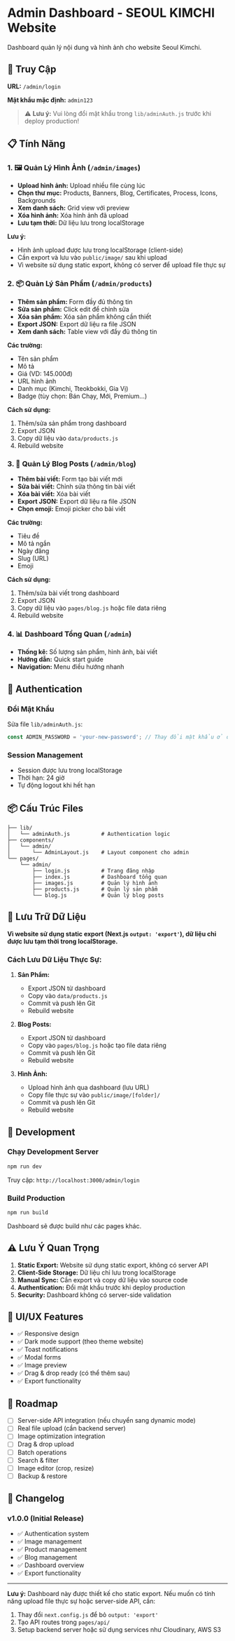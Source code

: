 # Admin Dashboard - SEOUL KIMCHI Website

Dashboard quản lý nội dung và hình ảnh cho website Seoul Kimchi.

## 🚀 Truy Cập

**URL:** `/admin/login`

**Mật khẩu mặc định:** `admin123`

> ⚠️ **Lưu ý:** Vui lòng đổi mật khẩu trong `lib/adminAuth.js` trước khi deploy production!

## 📋 Tính Năng

### 1. 🖼️ Quản Lý Hình Ảnh (`/admin/images`)

- **Upload hình ảnh:** Upload nhiều file cùng lúc
- **Chọn thư mục:** Products, Banners, Blog, Certificates, Process, Icons, Backgrounds
- **Xem danh sách:** Grid view với preview
- **Xóa hình ảnh:** Xóa hình ảnh đã upload
- **Lưu tạm thời:** Dữ liệu lưu trong localStorage

**Lưu ý:** 
- Hình ảnh upload được lưu trong localStorage (client-side)
- Cần export và lưu vào `public/image/` sau khi upload
- Vì website sử dụng static export, không có server để upload file thực sự

### 2. 📦 Quản Lý Sản Phẩm (`/admin/products`)

- **Thêm sản phẩm:** Form đầy đủ thông tin
- **Sửa sản phẩm:** Click edit để chỉnh sửa
- **Xóa sản phẩm:** Xóa sản phẩm không cần thiết
- **Export JSON:** Export dữ liệu ra file JSON
- **Xem danh sách:** Table view với đầy đủ thông tin

**Các trường:**
- Tên sản phẩm
- Mô tả
- Giá (VD: 145.000đ)
- URL hình ảnh
- Danh mục (Kimchi, Tteokbokki, Gia Vị)
- Badge (tùy chọn: Bán Chạy, Mới, Premium...)

**Cách sử dụng:**
1. Thêm/sửa sản phẩm trong dashboard
2. Export JSON
3. Copy dữ liệu vào `data/products.js`
4. Rebuild website

### 3. 📝 Quản Lý Blog Posts (`/admin/blog`)

- **Thêm bài viết:** Form tạo bài viết mới
- **Sửa bài viết:** Chỉnh sửa thông tin bài viết
- **Xóa bài viết:** Xóa bài viết
- **Export JSON:** Export dữ liệu ra file JSON
- **Chọn emoji:** Emoji picker cho bài viết

**Các trường:**
- Tiêu đề
- Mô tả ngắn
- Ngày đăng
- Slug (URL)
- Emoji

**Cách sử dụng:**
1. Thêm/sửa bài viết trong dashboard
2. Export JSON
3. Copy dữ liệu vào `pages/blog.js` hoặc file data riêng
4. Rebuild website

### 4. 📊 Dashboard Tổng Quan (`/admin`)

- **Thống kê:** Số lượng sản phẩm, hình ảnh, bài viết
- **Hướng dẫn:** Quick start guide
- **Navigation:** Menu điều hướng nhanh

## 🔐 Authentication

### Đổi Mật Khẩu

Sửa file `lib/adminAuth.js`:

```javascript
const ADMIN_PASSWORD = 'your-new-password'; // Thay đổi mật khẩu ở đây
```

### Session Management

- Session được lưu trong localStorage
- Thời hạn: 24 giờ
- Tự động logout khi hết hạn

## 📦 Cấu Trúc Files

```
├── lib/
│   └── adminAuth.js          # Authentication logic
├── components/
│   └── admin/
│       └── AdminLayout.js    # Layout component cho admin
└── pages/
    └── admin/
        ├── login.js          # Trang đăng nhập
        ├── index.js          # Dashboard tổng quan
        ├── images.js         # Quản lý hình ảnh
        ├── products.js       # Quản lý sản phẩm
        └── blog.js           # Quản lý blog posts
```

## 💾 Lưu Trữ Dữ Liệu

**Vì website sử dụng static export (Next.js `output: 'export'`), dữ liệu chỉ được lưu tạm thời trong localStorage.**

### Cách Lưu Dữ Liệu Thực Sự:

1. **Sản Phẩm:**
   - Export JSON từ dashboard
   - Copy vào `data/products.js`
   - Commit và push lên Git
   - Rebuild website

2. **Blog Posts:**
   - Export JSON từ dashboard
   - Copy vào `pages/blog.js` hoặc tạo file data riêng
   - Commit và push lên Git
   - Rebuild website

3. **Hình Ảnh:**
   - Upload hình ảnh qua dashboard (lưu URL)
   - Copy file thực sự vào `public/image/[folder]/`
   - Commit và push lên Git
   - Rebuild website

## 🔧 Development

### Chạy Development Server

```bash
npm run dev
```

Truy cập: `http://localhost:3000/admin/login`

### Build Production

```bash
npm run build
```

Dashboard sẽ được build như các pages khác.

## ⚠️ Lưu Ý Quan Trọng

1. **Static Export:** Website sử dụng static export, không có server API
2. **Client-Side Storage:** Dữ liệu chỉ lưu trong localStorage
3. **Manual Sync:** Cần export và copy dữ liệu vào source code
4. **Authentication:** Đổi mật khẩu trước khi deploy production
5. **Security:** Dashboard không có server-side validation

## 🎨 UI/UX Features

- ✅ Responsive design
- ✅ Dark mode support (theo theme website)
- ✅ Toast notifications
- ✅ Modal forms
- ✅ Image preview
- ✅ Drag & drop ready (có thể thêm sau)
- ✅ Export functionality

## 🚀 Roadmap

- [ ] Server-side API integration (nếu chuyển sang dynamic mode)
- [ ] Real file upload (cần backend server)
- [ ] Image optimization integration
- [ ] Drag & drop upload
- [ ] Batch operations
- [ ] Search & filter
- [ ] Image editor (crop, resize)
- [ ] Backup & restore

## 📝 Changelog

### v1.0.0 (Initial Release)
- ✅ Authentication system
- ✅ Image management
- ✅ Product management
- ✅ Blog management
- ✅ Dashboard overview
- ✅ Export functionality

---

**Lưu ý:** Dashboard này được thiết kế cho static export. Nếu muốn có tính năng upload file thực sự hoặc server-side API, cần:
1. Thay đổi `next.config.js` để bỏ `output: 'export'`
2. Tạo API routes trong `pages/api/`
3. Setup backend server hoặc sử dụng services như Cloudinary, AWS S3
